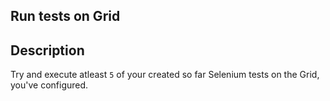 ## Run tests on Grid  

## Description
Try and execute atleast `5` of your created so far Selenium tests on the Grid, you've configured.
